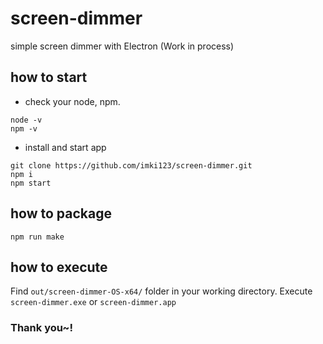 # screen-dimmer

simple screen dimmer with Electron (Work in process)

## how to start

- check your node, npm.

```
node -v
npm -v
```

- install and start app

```
git clone https://github.com/imki123/screen-dimmer.git
npm i
npm start
```

## how to package

```
npm run make
```

## how to execute

Find `out/screen-dimmer-OS-x64/` folder in your working directory.
Execute `screen-dimmer.exe` or `screen-dimmer.app`

### Thank you~!
